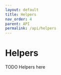```yaml
---
layout: default
title: Helpers
nav_order: 4
parent: API
permalink: /api/helpers
---
```


# Helpers
TODO
Helpers here